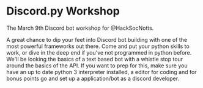 # Discord&#46;py Workshop
The March 9th Discord bot workshop for @HackSocNotts. 

A great chance to dip your feet into Discord bot building with one of the most powerful frameworks out there. 
Come and put your python skills to work, or dive in the deep end if you've not programmed in python before. 
We'll be looking the basics of a text based bot with a whistle stop tour around the basics of the API.
If you want to prep for this, make sure you have an up to date python 3 interpreter installed, a editor for coding and for bonus points go and set up a application/bot as a discord developer. 

